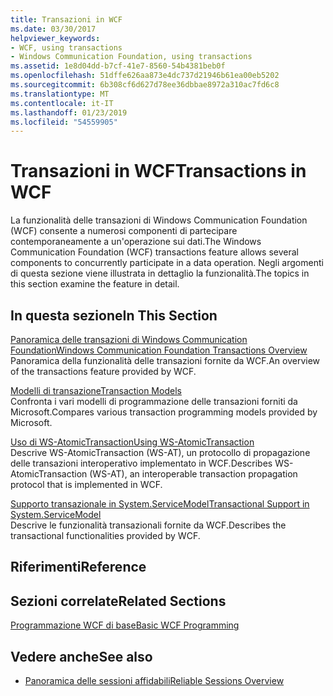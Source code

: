 ```yaml
---
title: Transazioni in WCF
ms.date: 03/30/2017
helpviewer_keywords:
- WCF, using transactions
- Windows Communication Foundation, using transactions
ms.assetid: 1e8d04dd-b7cf-41e7-8560-54b4381beb0f
ms.openlocfilehash: 51dffe626aa873e4dc737d21946b61ea00eb5202
ms.sourcegitcommit: 6b308cf6d627d78ee36dbbae8972a310ac7fd6c8
ms.translationtype: MT
ms.contentlocale: it-IT
ms.lasthandoff: 01/23/2019
ms.locfileid: "54559905"
---
```

# <a name="transactions-in-wcf"></a><span data-ttu-id="9a65f-102">Transazioni in WCF</span><span class="sxs-lookup"><span data-stu-id="9a65f-102">Transactions in WCF</span></span>
<span data-ttu-id="9a65f-103">La funzionalità delle transazioni di Windows Communication Foundation (WCF) consente a numerosi componenti di partecipare contemporaneamente a un'operazione sui dati.</span><span class="sxs-lookup"><span data-stu-id="9a65f-103">The Windows Communication Foundation (WCF) transactions feature allows several components to concurrently participate in a data operation.</span></span> <span data-ttu-id="9a65f-104">Negli argomenti di questa sezione viene illustrata in dettaglio la funzionalità.</span><span class="sxs-lookup"><span data-stu-id="9a65f-104">The topics in this section examine the feature in detail.</span></span>  
  
## <a name="in-this-section"></a><span data-ttu-id="9a65f-105">In questa sezione</span><span class="sxs-lookup"><span data-stu-id="9a65f-105">In This Section</span></span>  
 [<span data-ttu-id="9a65f-106">Panoramica delle transazioni di Windows Communication Foundation</span><span class="sxs-lookup"><span data-stu-id="9a65f-106">Windows Communication Foundation Transactions Overview</span></span>](../../../../docs/framework/wcf/feature-details/transactions-overview.md)  
 <span data-ttu-id="9a65f-107">Panoramica della funzionalità delle transazioni fornite da WCF.</span><span class="sxs-lookup"><span data-stu-id="9a65f-107">An overview of the transactions feature provided by WCF.</span></span>  
  
 [<span data-ttu-id="9a65f-108">Modelli di transazione</span><span class="sxs-lookup"><span data-stu-id="9a65f-108">Transaction Models</span></span>](../../../../docs/framework/wcf/feature-details/transaction-models.md)  
 <span data-ttu-id="9a65f-109">Confronta i vari modelli di programmazione delle transazioni forniti da Microsoft.</span><span class="sxs-lookup"><span data-stu-id="9a65f-109">Compares various transaction programming models provided by Microsoft.</span></span>  
  
 [<span data-ttu-id="9a65f-110">Uso di WS-AtomicTransaction</span><span class="sxs-lookup"><span data-stu-id="9a65f-110">Using WS-AtomicTransaction</span></span>](../../../../docs/framework/wcf/feature-details/using-ws-atomictransaction.md)  
 <span data-ttu-id="9a65f-111">Descrive WS-AtomicTransaction (WS-AT), un protocollo di propagazione delle transazioni interoperativo implementato in WCF.</span><span class="sxs-lookup"><span data-stu-id="9a65f-111">Describes WS-AtomicTransaction (WS-AT), an interoperable transaction propagation protocol that is implemented in WCF.</span></span>  
  
 [<span data-ttu-id="9a65f-112">Supporto transazionale in System.ServiceModel</span><span class="sxs-lookup"><span data-stu-id="9a65f-112">Transactional Support in System.ServiceModel</span></span>](../../../../docs/framework/wcf/feature-details/transactional-support-in-system-servicemodel.md)  
 <span data-ttu-id="9a65f-113">Descrive le funzionalità transazionali fornite da WCF.</span><span class="sxs-lookup"><span data-stu-id="9a65f-113">Describes the transactional functionalities provided by WCF.</span></span>  
  
## <a name="reference"></a><span data-ttu-id="9a65f-114">Riferimenti</span><span class="sxs-lookup"><span data-stu-id="9a65f-114">Reference</span></span>  
  
## <a name="related-sections"></a><span data-ttu-id="9a65f-115">Sezioni correlate</span><span class="sxs-lookup"><span data-stu-id="9a65f-115">Related Sections</span></span>  
 [<span data-ttu-id="9a65f-116">Programmazione WCF di base</span><span class="sxs-lookup"><span data-stu-id="9a65f-116">Basic WCF Programming</span></span>](../../../../docs/framework/wcf/basic-wcf-programming.md)  
  
## <a name="see-also"></a><span data-ttu-id="9a65f-117">Vedere anche</span><span class="sxs-lookup"><span data-stu-id="9a65f-117">See also</span></span>
- [<span data-ttu-id="9a65f-118">Panoramica delle sessioni affidabili</span><span class="sxs-lookup"><span data-stu-id="9a65f-118">Reliable Sessions Overview</span></span>](../../../../docs/framework/wcf/feature-details/reliable-sessions-overview.md)
